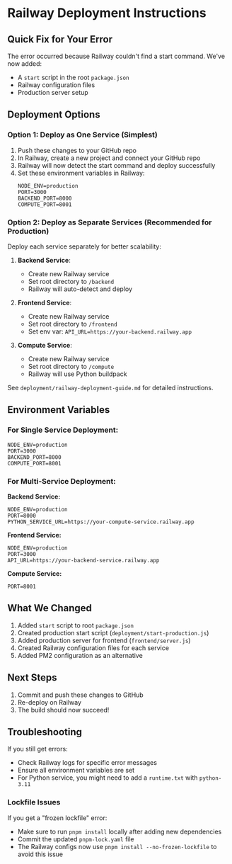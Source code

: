 # Railway Deployment Instructions

## Quick Fix for Your Error

The error occurred because Railway couldn't find a start command. We've now added:
- A `start` script in the root `package.json`
- Railway configuration files
- Production server setup

## Deployment Options

### Option 1: Deploy as One Service (Simplest)

1. Push these changes to your GitHub repo
2. In Railway, create a new project and connect your GitHub repo
3. Railway will now detect the start command and deploy successfully
4. Set these environment variables in Railway:
   ```
   NODE_ENV=production
   PORT=3000
   BACKEND_PORT=8000
   COMPUTE_PORT=8001
   ```

### Option 2: Deploy as Separate Services (Recommended for Production)

Deploy each service separately for better scalability:

1. **Backend Service**:
   - Create new Railway service
   - Set root directory to `/backend`
   - Railway will auto-detect and deploy

2. **Frontend Service**:
   - Create new Railway service  
   - Set root directory to `/frontend`
   - Set env var: `API_URL=https://your-backend.railway.app`

3. **Compute Service**:
   - Create new Railway service
   - Set root directory to `/compute`
   - Railway will use Python buildpack

See `deployment/railway-deployment-guide.md` for detailed instructions.

## Environment Variables

### For Single Service Deployment:
```env
NODE_ENV=production
PORT=3000
BACKEND_PORT=8000
COMPUTE_PORT=8001
```

### For Multi-Service Deployment:

**Backend Service:**
```env
NODE_ENV=production
PORT=8000
PYTHON_SERVICE_URL=https://your-compute-service.railway.app
```

**Frontend Service:**
```env
NODE_ENV=production
PORT=3000
API_URL=https://your-backend-service.railway.app
```

**Compute Service:**
```env
PORT=8001
```

## What We Changed

1. Added `start` script to root `package.json`
2. Created production start script (`deployment/start-production.js`)
3. Added production server for frontend (`frontend/server.js`)
4. Created Railway configuration files for each service
5. Added PM2 configuration as an alternative

## Next Steps

1. Commit and push these changes to GitHub
2. Re-deploy on Railway
3. The build should now succeed!

## Troubleshooting

If you still get errors:
- Check Railway logs for specific error messages
- Ensure all environment variables are set
- For Python service, you might need to add a `runtime.txt` with `python-3.11`

### Lockfile Issues

If you get a "frozen lockfile" error:
- Make sure to run `pnpm install` locally after adding new dependencies
- Commit the updated `pnpm-lock.yaml` file
- The Railway configs now use `pnpm install --no-frozen-lockfile` to avoid this issue